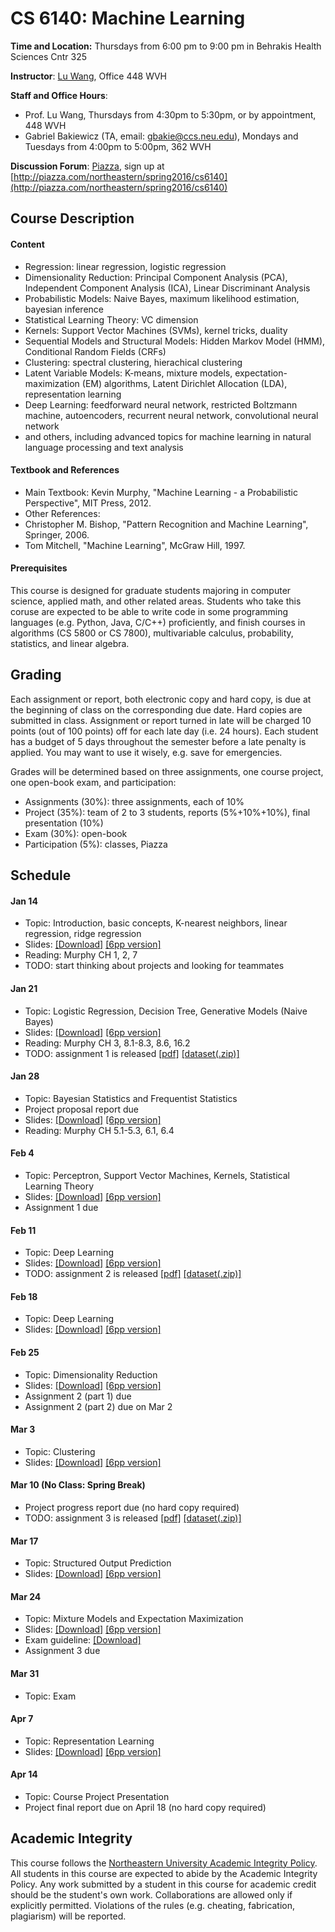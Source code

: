 # CS 6140: Machine Learning

**Time and Location:** Thursdays from 6:00 pm to 9:00 pm in Behrakis Health Sciences Cntr 325

**Instructor**: [Lu Wang](http://www.ccs.neu.edu/home/luwang/), Office 448 WVH

**Staff and Office Hours**: 

* Prof. Lu Wang, Thursdays from 4:30pm to 5:30pm, or by appointment, 448 WVH
* Gabriel Bakiewicz (TA, email: gbakie@ccs.neu.edu), Mondays and Tuesdays from 4:00pm to 5:00pm, 362 WVH

**Discussion Forum**: [Piazza](http://piazza.com/northeastern/spring2016/cs6140/home), sign up at [http://piazza.com/northeastern/spring2016/cs6140](http://piazza.com/northeastern/spring2016/cs6140)


## Course Description
#### Content
* Regression: linear regression, logistic regression
* Dimensionality Reduction: Principal Component Analysis (PCA), Independent Component Analysis (ICA), Linear Discriminant Analysis
* Probabilistic Models: Naive Bayes, maximum likelihood estimation, bayesian inference
* Statistical Learning Theory: VC dimension
* Kernels: Support Vector Machines (SVMs), kernel tricks, duality
* Sequential Models and Structural Models: Hidden Markov Model (HMM), Conditional Random Fields (CRFs)
* Clustering: spectral clustering, hierachical clustering
* Latent Variable Models: K-means, mixture models, expectation-maximization (EM) algorithms, Latent Dirichlet Allocation (LDA), representation learning
* Deep Learning: feedforward neural network, restricted Boltzmann machine, autoencoders, recurrent neural network, convolutional neural network
* and others, including advanced topics for machine learning in natural language processing and text analysis

#### Textbook and References
* Main Textbook: Kevin Murphy, "Machine Learning - a Probabilistic Perspective", MIT Press, 2012.
* Other References: 
 * Christopher M. Bishop, "Pattern Recognition and Machine Learning", Springer, 2006.
 * Tom Mitchell, "Machine Learning", McGraw Hill, 1997.
 
#### Prerequisites
This course is designed for graduate students majoring in computer science, applied math, and other related areas. Students who take this coruse are expected to be able to write code in some programming languages (e.g. Python, Java, C/C++) proficiently, and finish courses in algorithms (CS 5800 or CS 7800), multivariable calculus, probability, statistics, and linear algebra.


## Grading
Each assignment or report, both electronic copy and hard copy, is due at the beginning of class on the corresponding due date. Hard copies are submitted in class. Assignment or report turned in late will be charged 10 points (out of 100 points) off for each late day (i.e. 24 hours). Each student has a budget of 5 days throughout the semester before a late penalty is applied. You may want to use it wisely, e.g. save for emergencies. 

Grades will be determined based on three assignments, one course project, one open-book exam, and participation:

* Assignments (30%): three assignments, each of 10%
* Project (35%): team of 2 to 3 students, reports (5%+10%+10%), final presentation (10%)
* Exam (30%): open-book
* Participation (5%): classes, Piazza
 

## Schedule
#### Jan 14
* Topic: Introduction, basic concepts, K-nearest neighbors, linear regression, ridge regression
* Slides: [[Download]](slides_cs6140_sp16/cs6140_lec1.pdf) [[6pp version]](slides_cs6140_sp16/cs6140_lec1_6pp.pdf)
* Reading: Murphy CH 1, 2, 7
* TODO: start thinking about projects and looking for teammates

#### Jan 21
* Topic: Logistic Regression, Decision Tree, Generative Models (Naive Bayes)
* Slides: [[Download]](slides_cs6140_sp16/cs6140_lec2.pdf) [[6pp version]](slides_cs6140_sp16/cs6140_lec2_6pp.pdf)
* Reading: Murphy CH 3, 8.1-8.3, 8.6, 16.2
* TODO: assignment 1 is released [[pdf]](material_cs6140_sp16/cs6140sp16-assignment1.pdf) [[dataset(.zip)]](material_cs6140_sp16/a1_datasets.zip)
 


#### Jan 28
* Topic: Bayesian Statistics and Frequentist Statistics
* Project proposal report due
* Slides: [[Download]](slides_cs6140_sp16/cs6140_lec3.pdf) [[6pp version]](slides_cs6140_sp16/cs6140_lec3_6pp.pdf)
* Reading: Murphy CH 5.1-5.3, 6.1, 6.4


#### Feb 4
* Topic: Perceptron, Support Vector Machines, Kernels, Statistical Learning Theory
* Slides: [[Download]](slides_cs6140_sp16/cs6140_lec4.pdf) [[6pp version]](slides_cs6140_sp16/cs6140_lec4_6pp.pdf)
* Assignment 1 due


#### Feb 11
* Topic: Deep Learning
* Slides: [[Download]](slides_cs6140_sp16/cs6140_lec5.pdf) [[6pp version]](slides_cs6140_sp16/cs6140_lec5_6pp.pdf)
* TODO: assignment 2 is released [[pdf]](material_cs6140_sp16/cs6140sp16-assignment2.pdf) [[dataset(.zip)]](material_cs6140_sp16/a2_datasets.tar.gz)


#### Feb 18
* Topic: Deep Learning
* Slides: [[Download]](slides_cs6140_sp16/cs6140_lec6.pdf) [[6pp version]](slides_cs6140_sp16/cs6140_lec6_6pp.pdf)


#### Feb 25
* Topic: Dimensionality Reduction
* Slides: [[Download]](slides_cs6140_sp16/cs6140_lec7.pdf) [[6pp version]](slides_cs6140_sp16/cs6140_lec7_6pp.pdf)
* Assignment 2 (part 1) due
* Assignment 2 (part 2) due on Mar 2


#### Mar 3
* Topic: Clustering
* Slides: [[Download]](slides_cs6140_sp16/cs6140_lec8.pdf) [[6pp version]](slides_cs6140_sp16/cs6140_lec8_6pp.pdf)


#### Mar 10 (No Class: Spring Break)
* Project progress report due (no hard copy required)
* TODO: assignment 3 is released [[pdf]](material_cs6140_sp16/cs6140sp16-assignment3.pdf) [[dataset(.zip)]](material_cs6140_sp16/a3_datasets.zip)


#### Mar 17
* Topic: Structured Output Prediction
* Slides: [[Download]](slides_cs6140_sp16/cs6140_lec9.pdf) [[6pp version]](slides_cs6140_sp16/cs6140_lec9_6pp.pdf)


#### Mar 24
* Topic: Mixture Models and Expectation Maximization
* Slides: [[Download]](slides_cs6140_sp16/cs6140_lec10.pdf) [[6pp version]](slides_cs6140_sp16/cs6140_lec10_6pp.pdf)
* Exam guideline: [[Download]](slides_cs6140_sp16/exam_guideline.pdf)
* Assignment 3 due
  
#### Mar 31
* Topic: Exam


#### Apr 7
* Topic: Representation Learning
* Slides: [[Download]](slides_cs6140_sp16/cs6140_lec11.pdf) [[6pp version]](slides_cs6140_sp16/cs6140_lec11_6pp.pdf)


#### Apr 14
* Topic: Course Project Presentation
* Project final report due on April 18 (no hard copy required)


## Academic Integrity 
This course follows the [Northeastern University Academic Integrity Policy](http://www.northeastern.edu/osccr/academic-integrity-policy/). All students in this course are expected to abide by the Academic Integrity Policy. Any work submitted by a student in this course for academic credit should be the student's own work. Collaborations are allowed only if explicitly permitted. Violations of the rules (e.g. cheating, fabrication, plagiarism) will be reported.



 


